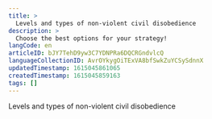 ```yaml
---
title: >
  Levels and types of non-violent civil disobedience
description: >
  Choose the best options for your strategy!
langCode: en
articleID: bJY7TehD9yw3C7YDNPRa6DQCRGndvlcQ
languageCollectionID: AvrOYkygOiTExVA8bfSwkZuYCSySdnnX
updatedTimestamp: 1615045861065
createdTimestamp: 1615045859163
tags: []
---
```


Levels and types of non-violent civil disobedience
